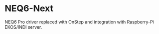# NEQ6-Next
NEQ6 Pro driver replaced with OnStep and integration with Raspberry-Pi EKOS/INDI server.
